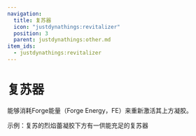 ```yaml
---
navigation:
  title: 复苏器
  icon: "justdynathings:revitalizer"
  position: 3
  parent: justdynathings:other.md
item_ids:
  - justdynathings:revitalizer
---
```


# 复苏器

能够消耗Forge能量（Forge Energy，FE）来重新激活其上方凝胶。

<BlockImage id="justdynathings:revitalizer" scale="4.0" p:active="false" p:facing="down" p:goo_found="false"/>


示例：复苏的烈焰蕾凝胶下方有一供能充足的复苏器

<GameScene zoom="4" interactive={true}>
  <Block id="justdynathings:revitalizer" p:active="true" p:facing="down" p:goo_found="true"/>
  <Block y="1" id="justdirethings:gooblock_tier2" p:alive="true"/>
</GameScene>

<Recipe id="justdynathings:revitalizer" />